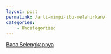 ```yaml
---
layout: post
permalink: /arti-mimpi-ibu-melahirkan/
categories:
    - Uncategorized
---
```


[Baca Selengkapnya](/04)
